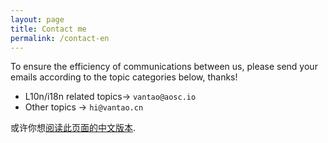 ```yaml
---
layout: page
title: Contact me
permalink: /contact-en
---
```


To ensure the efficiency of communications between us, please send your emails according to the topic categories below, thanks!

- L10n/i18n related topics-> `vantao@aosc.io`
- Other topics -> `hi@vantao.cn`

<div class="footer-description">或许你想<a href="contact">阅读此页面的中文版本</a>.</div>